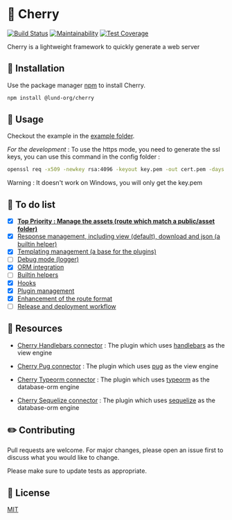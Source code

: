 # 🍒 Cherry

[![Build Status](https://travis-ci.com/Lund-Org/cherry.svg?branch=master)](https://travis-ci.com/Lund-Org/cherry)
[![Maintainability](https://api.codeclimate.com/v1/badges/9a31be9be174ebcbd59f/maintainability)](https://codeclimate.com/github/Lund-Org/cherry/maintainability) [![Test Coverage](https://api.codeclimate.com/v1/badges/9a31be9be174ebcbd59f/test_coverage)](https://codeclimate.com/github/Lund-Org/cherry/test_coverage)

Cherry is a lightweight framework to quickly generate a web server

## :electric_plug: Installation

Use the package manager [npm](http://npmjs.com) to install Cherry.

```bash
npm install @lund-org/cherry
```

## :wrench: Usage

Checkout the example in the [example folder](https://github.com/Lund-Org/cherry/tree/master/example).

*For the development* : To use the https mode, you need to generate the ssl keys, you can use this command in the config folder :
```bash
openssl req -x509 -newkey rsa:4096 -keyout key.pem -out cert.pem -days 365 -nodes -subj "/C=FR/ST=./L=./O=./OU=./CN=."
```
Warning : It doesn't work on Windows, you will only get the key.pem

## :scroll: To do list

- [x] **[Top Priority : Manage the assets (route which match a public/asset folder)](https://github.com/Lund-Org/cherry/issues/10)**
- [x] [Response management, including view (default), download and json (a builtin helper)](https://github.com/Lund-Org/cherry/issues/1)
- [x] [Templating management (a base for the plugins)](https://github.com/Lund-Org/cherry/issues/2)
- [ ] [Debug mode (logger)](https://github.com/Lund-Org/cherry/issues/3)
- [x] [ORM integration](https://github.com/Lund-Org/cherry/issues/4)
- [ ] [Builtin helpers](https://github.com/Lund-Org/cherry/issues/5)
- [x] [Hooks](https://github.com/Lund-Org/cherry/issues/6)
- [x] [Plugin management](https://github.com/Lund-Org/cherry/issues/7)
- [x] [Enhancement of the route format](https://github.com/Lund-Org/cherry/issues/12)
- [ ] [Release and deployment workflow](https://github.com/Lund-Org/cherry/issues/8)

## :open_file_folder: Resources
- [Cherry Handlebars connector](https://github.com/Lund-Org/cherry-handlebars-connector) : The plugin which uses [handlebars](https://handlebarsjs.com/) as the view engine
- [Cherry Pug connector](https://github.com/Lund-Org/cherry-pug-connector) : The plugin which uses [pug](https://pugjs.org/api/getting-started.html) as the view engine

- [Cherry Typeorm connector](https://github.com/Lund-Org/cherry-typeorm-connector) : The plugin which uses [typeorm](https://typeorm.io/) as the database-orm engine
- [Cherry Sequelize connector](https://github.com/Lund-Org/cherry-sequelize-connector) : The plugin which uses [sequelize](http://docs.sequelizejs.com/) as the database-orm engine

## :pencil2: Contributing
Pull requests are welcome. For major changes, please open an issue first to discuss what you would like to change.

Please make sure to update tests as appropriate.

## :book: License
[MIT](https://github.com/Lund-Org/cherry/blob/master/LICENSE)
